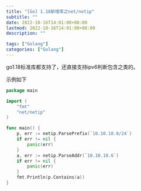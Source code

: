 ```yaml
---
title: "[Go] 1.18新增库之net/netip"
subtitle: ""
date: 2022-10-16T14:01:00+08:00
lastmod: 2022-10-16T14:01:00+08:00
description: ""

tags: ["Golang"]
categories: ["Golang"]
---
```


go1.18标准库都支持了，还直接支持ipv6判断包含之类的。

示例如下

```go
package main

import (
    "fmt"
    "net/netip"
)

func main() {
    p, err := netip.ParsePrefix(`10.10.10.0/24`)
    if err != nil {
        panic(err)
    }
    a, err := netip.ParseAddr(`10.10.10.6`)
    if err != nil {
        panic(err)
    }
    fmt.Println(p.Contains(a))
}
```

